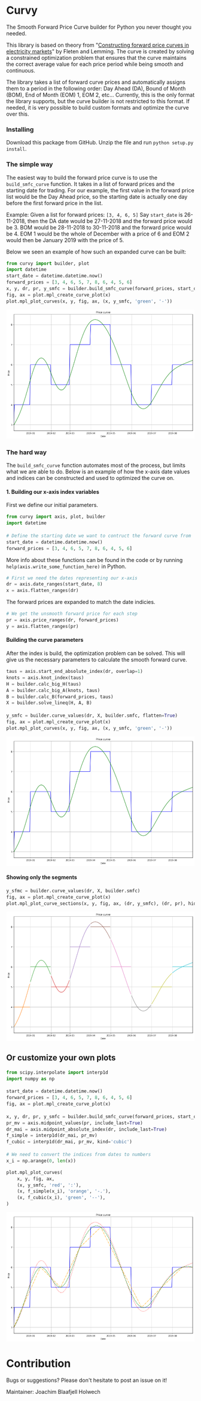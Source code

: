 # Curvy
The Smooth Forward Price Curve builder for Python you never thought you needed.

This library is based on theory from "[Constructing forward price curves in electricity
markets](http://citeseerx.ist.psu.edu/viewdoc/download?doi=10.1.1.470.8485&rep=rep1&type=pdf)" by Fleten and Lemming. The curve is created by solving a constrained optimization problem that ensures that the curve maintains the correct average value for each price period while being smooth and continuous.

The library takes a list of forward curve prices and automatically assigns them to a period in the following order: Day Ahead (DA), Bound of Month (BOM), End of Month (EOM) 1, EOM 2, etc... Currently, this is the only format the library supports, but the curve builder is not restricted to this format. If needed, it is very possible to build custom formats and optimize the curve over this.

### Installing

Download this package from GitHub. Unzip the file and run `python setup.py install`.

### The simple way
The easiest way to build the forward price curve is to use the `build_smfc_curve` function. It takes in a list of forward prices and the starting date for trading. For our example, the first value in the forward price list would be the Day Ahead price, so the starting date is actually one day before the first forward price in the list.

Example: 
Given a list for forward prices: `[3, 4, 6, 5]`
Say `start_date` is 26-11-2018, then the DA date would be 27-11-2018 and the forward price would be 3. BOM would be 28-11-2018 to 30-11-2018 and the forward price would be 4. EOM 1 would be the whole of December with a price of 6 and EOM 2 would then be January 2019 with the price of 5.

Below we seen an example of how such an expanded curve can be built:

```python
from curvy import builder, plot
import datetime
start_date = datetime.datetime.now()
forward_prices = [3, 4, 6, 5, 7, 8, 6, 4, 5, 6]
x, y, dr, pr, y_smfc = builder.build_smfc_curve(forward_prices, start_date)
fig, ax = plot.mpl_create_curve_plot(x)
plot.mpl_plot_curves(x, y, fig, ax, (x, y_smfc, 'green', '-'))
```


![png](images/output_1_0.png)

### The hard way
The `build_smfc_curve` function automates most of the process, but limits what we are able to do. Below is an example of how the x-axis date values and indices can be constructed and used to optimized the curve on.

#### 1. Building our x-axis index variables
First we define our initial parameters.

```python
from curvy import axis, plot, builder
import datetime

# Define the starting date we want to contruct the forward curve from
start_date = datetime.datetime.now()
forward_prices = [3, 4, 6, 5, 7, 8, 6, 4, 5, 6]
```

More info about these functions can be found in the code or by running `help(axis.write_some_function_here)` in Python.

```python
# First we need the dates representing our x-axis
dr = axis.date_ranges(start_date, 8)
x = axis.flatten_ranges(dr)
```

The forward prices are expanded to match the date indicies.

```python
# We get the unsmooth forward price for each step
pr = axis.price_ranges(dr, forward_prices)
y = axis.flatten_ranges(pr)
```

#### Building the curve parameters
After the index is build, the optimization problem can be solved. This will give us the necessary parameters to calculate the smooth forward curve.

```python
taus = axis.start_end_absolute_index(dr, overlap=1)
knots = axis.knot_index(taus)
H = builder.calc_big_H(taus)
A = builder.calc_big_A(knots, taus)
B = builder.calc_B(forward_prices, taus)
X = builder.solve_lineq(H, A, B)

y_smfc = builder.curve_values(dr, X, builder.smfc, flatten=True)
fig, ax = plot.mpl_create_curve_plot(x)
plot.mpl_plot_curves(x, y, fig, ax, (x, y_smfc, 'green', '-'))
```


![png](images/output_7_0.png)


#### Showing only the segments


```python
y_sfmc = builder.curve_values(dr, X, builder.smfc)
fig, ax = plot.mpl_create_curve_plot(x)
plot.mpl_plot_curve_sections(x, y, fig, ax, (dr, y_smfc), (dr, pr), hide_price=True)
```


![png](images/output_9_0.png)


## Or customize your own plots


```python
from scipy.interpolate import interp1d
import numpy as np

start_date = datetime.datetime.now()
forward_prices = [3, 4, 6, 5, 7, 8, 6, 4, 5, 6]
fig, ax = plot.mpl_create_curve_plot(x)

x, y, dr, pr, y_smfc = builder.build_smfc_curve(forward_prices, start_date)
pr_mv = axis.midpoint_values(pr, include_last=True)
dr_mai = axis.midpoint_absolute_index(dr, include_last=True)
f_simple = interp1d(dr_mai, pr_mv)
f_cubic = interp1d(dr_mai, pr_mv, kind='cubic')

# We need to convert the indices from dates to numbers
x_i = np.arange(0, len(x))
```


```python
plot.mpl_plot_curves(
    x, y, fig, ax,
    (x, y_smfc, 'red', ':'),
    (x, f_simple(x_i), 'orange', '-.'),
    (x, f_cubic(x_i), 'green', '--'),
)
```


![png](images/output_12_0.png)

# Contribution
Bugs or suggestions? Please don't hesitate to post an issue on it!

Maintainer: Joachim Blaafjell Holwech

